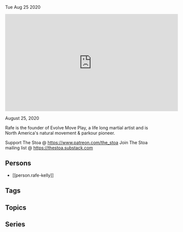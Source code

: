 



Tue Aug 25 2020

<iframe width="560" height="315" src="https://www.youtube.com/embed/p80Urr4FaLk" title="Play & Meaning-Making w/ Rafe Kelly" frameborder="0" allow="accelerometer; autoplay; clipboard-write; encrypted-media; gyroscope; picture-in-picture" allowfullscreen ></iframe>

August 25, 2020

Rafe is the founder of Evolve Move Play, a life long martial artist and is North America's natural movement & parkour pioneer.

Support The Stoa @ https://www.patreon.com/the_stoa 
Join The Stoa mailing list @ https://thestoa.substack.com

## Persons

- [[person.rafe-kelly]]

## Tags



## Topics



## Series



